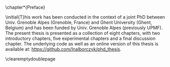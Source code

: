 \chapter*{Preface}

\initial{T}his work has been conducted in the context of a joint PhD between Univ. Grenoble Alpes (Grenoble, France) and Ghent University (Ghent, Belgium) and has been funded by Univ. Grenoble Alpes (previously UPMF). The present thesis is presented as a collection of eight chapters, with two introductory chapters, five experimental chapters and a final discussion chapter. The underlying code as well as an online version of this thesis is available at: https://github.com/lnalborczyk/phd_thesis.

<!--
In Chapter 1, we introduce, review, and discuss the main theoretical frameworks related to rumination and inner speech. In addition to theoretical concepts, we review the methods that have been used to investigate each phenomenon. For inner speech, we also provide a brief and non-exhaustive historical review from 1850 to present days. In Chapter 2, we provide some core technical details related to the methodology we used in our work. This chapter contains elements that could not be included in experimental chapters, such as a brief introduction to surface electromyography and a motivated description of our statistical approach. Because these details usually do not find their place in empirical papers, we wanted to provide the reader this complementary information that, we think, will facilitate the reading of subsequent empirical chapters.

In Chapter 3, we present an experimental protocol aiming to highlight the facial electromyographic correlates of induced rumination. Moreover, we aimed to evaluate whether interfering with the speech motor system (via orofacial relaxation) would disrupt rumination more importantly than a motor interference directed to another part of the body (an arm relaxation). Results of this experiment suggest that induced rumination is accompanied by increased facial muscular activity (as compared to rest) and that an orofacial relaxation would be slightly more efficient in reducing rumination than a non-orofacial relaxation. However, as the increase in facial muscular activity was not restricted to the orofacial area, it is difficult to conclude with absolute certainty that these activations were exclusively related to speech production processes.

In Chapter 4, we present the results of an experiment aiming to differentiate the muscular correlates of different types of rumination. More precisely, we aimed to induce rumination in either a verbal or a non-verbal (e.g., visual) modality to identify modality-specific EMG correlates. Although this inductions in different modalities was not successful, post-hoc comparison of a posteriori groups of verbal versus non-verbal ruminators did not reveal differences in their EMG correlates. These results, although they replicate those presented in Chapter 3 (because the orofacial EMG amplitude was higher after rumination induction than at rest) go against the interpretation of these orofacial muscular correlates being related to speech production processes (because they were not specifically associated to *verbal* rumination). Moreover, we observed opposite effects of relaxation on self-reported state rumination to those we observed in Chapter 3.

In Chapter 5, we examine the muscle-specific electromyographic correlates of inner speech during the production of rounded and spread disyllabic nonwords. We carried out this study to replicate classic findings of the literature and to ensure that our methodology was appropriate to investigate the EMG correlates of inner speech production. Contrary to our predictions, we did not find muscle-specific EMG correlates of inner speech production. We then adopted a classification strategy, and although we were able to attain reasonable accuracy levels in classifying classes of nonwords produces overtly, we were not able to classify classes of nonwords produced covertly. We discuss these findings and their implications for EMG studies of inner speech.

In Chapter 6, we switched to another strategy and instead of examining the peripheral muscular correlates of inner speech production, we aimed to directly interfere with the speech motor system to probe its role in induced rumination. To this end, we used articulatory suppression (here, silent mouthing) following a rumination induction and compared its effects to a control finger-tapping condition. Although the interpretation of the results of this experiment are complicated by certain methodological limitations of the paradigm we used, the results of this experiment suggest that articulatory suppression was not more efficient than finger-tapping in reducing self-reported levels of state rumination. This suggests (in addition to results from previous chapters) that rumination may be a form of inner speech that does not *require* the involvement of the speech motor system.

In Chapter 7, we used the same strategy (articulatory suppression) to examine the role of the speech motor system in rumination. We used a protocol similar to the protocol we used in Chapter 6, except that we used better measures of state rumination, a proper control condition and a more naturalistic form of articulatory suppression (chewing). In addition to rumination, we induced another form of (more adaptive) repetitive thinking: problem-solving. We then compared the effects of articulatory suppression versus finger-tapping on the two thinking styles. Preliminary results suggest that chewing did not disrupt rumination (or problem-solving) more than finger-tapping.

Finally, in Chapter 8, we discuss the overall findings and suggest ways forward from both an experimental and a theoretical perspective.

-->

<!--
\afterpage{\blankpage}
\clearemptydoublepage
-->

\clearemptydoublepage
